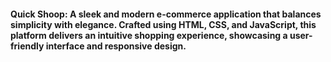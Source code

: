 #### Quick Shoop: A sleek and modern e-commerce application that balances simplicity with elegance. Crafted using HTML, CSS, and JavaScript, this platform delivers an intuitive shopping experience, showcasing a user-friendly interface and responsive design.
